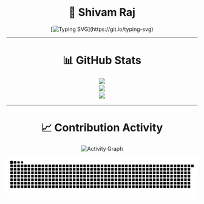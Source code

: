 <div align="center">

# 🌟 Shivam Raj

[![Typing SVG](https://readme-typing-svg.demolab.com?font=Fira+Code&weight=500&size=21&duration=3000&pause=1000&color=00D9FF&center=true&vCenter=true&multiline=true&width=900&height=50&lines=The+only+true+wisdom+is+in+knowing+you+know+nothing.)](https://git.io/typing-svg)

---


# 📊 GitHub Stats

<div align="center">
<img src="https://github-readme-stats.vercel.app/api/top-langs/?username=BetterCallShiv&theme=dark&hide_border=false&border_color=39D353&include_all_commits=true&count_private=true&langs_count=10&layout=compact" width="600" />
<br/>
<img src="https://github-readme-stats.vercel.app/api?username=bettercallshiv&show_icons=true&theme=dark&hide_border=false&border_color=39D353&title_color=39D353&icon_color=39D353&text_color=C9D1D9&rank_icon=github&include_all_commits=true&count_private=true&show=reviews,discussions_started,discussions_answered,prs_merged,prs_merged_percentage" width="600" />
<br/>
<img src="https://github-readme-streak-stats.herokuapp.com/?user=BetterCallShiv&theme=github-dark&hide_border=false&border=39D353&date_format=j%20M%5B%20Y%5D" width="600" />
</div>

---

# 📈 Contribution Activity

<div align="center">

![Activity Graph](https://github-readme-activity-graph.vercel.app/graph?username=BetterCallShiv&theme=github-dark&hide_border=true&bg_color=0D1117&color=39D353&line=39D353&point=39D353)

</div>

<div align="center">
<picture>
<source media="(prefers-color-scheme: dark)" srcset="https://raw.githubusercontent.com/BetterCallShiv/BetterCallShiv/output/github-contribution-grid-snake-dark.svg">
<source media="(prefers-color-scheme: light)" srcset="https://raw.githubusercontent.com/BetterCallShiv/BetterCallShiv/output/github-contribution-grid-snake.svg">
<img alt="github contribution grid snake animation" src="https://raw.githubusercontent.com/BetterCallShiv/BetterCallShiv/output/github-contribution-grid-snake.svg">
</picture>
</div>
